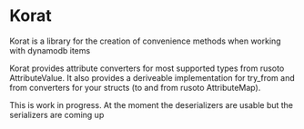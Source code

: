 # Korat

Korat is a library for the creation of convenience methods when working with dynamodb items

Korat provides attribute converters for most supported types from rusoto AttributeValue. It also provides a deriveable implementation for
try_from and from converters for your structs (to and from rusoto AttributeMap).

This is work in progress. At the moment the deserializers are usable but the serializers are coming up
